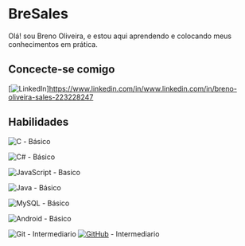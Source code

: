 # BreSales 

Olá! sou Breno Oliveira, e estou aqui aprendendo e colocando meus conhecimentos em prática. 

## Concecte-se comigo
[![LinkedIn](https://img.shields.io/badge/LinkedIn-0077B5?style=for-the-badge&logo=linkedin&logoColor=white)]https://www.linkedin.com/in/www.linkedin.com/in/breno-oliveira-sales-223228247




## Habilidades 
![C](https://img.shields.io/badge/C-00599C?style=for-the-badge&logo=c&logoColor=white) - Básico

![C#](https://img.shields.io/badge/C%23-239120?style=for-the-badge&logo=c-sharp&logoColor=white) - Básico

![JavaScript](https://img.shields.io/badge/JavaScript-F7DF1E?style=for-the-badge&logo=javascript&logoColor=black) - Basico

![Java](https://img.shields.io/badge/java-%23ED8B00.svg?style=for-the-badge&logo=openjdk&logoColor=white) - Básico

![MySQL](https://img.shields.io/badge/MySQL-00000F?style=for-the-badge&logo=mysql&logoColor=white) - Básico

![Android](https://img.shields.io/badge/Android-3DDC84?style=for-the-badge&logo=android&logoColor=white) - Básico

![Git](https://img.shields.io/badge/GIT-E44C30?style=for-the-badge&logo=git&logoColor=white) - Intermediario
[![GitHub](https://img.shields.io/badge/GitHub-100000?style=for-the-badge&logo=github&logoColor=white)](https://github.com/SEUUSERNAME) - Intermediario

 

